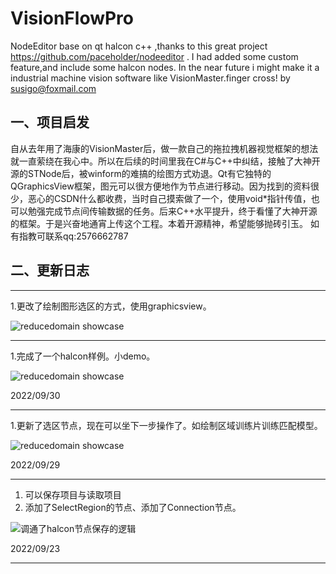 # VisionFlowPro
NodeEditor base on qt halcon c++ ,thanks to this great project https://github.com/paceholder/nodeeditor . I had added some custom feature,and include some halcon nodes.
In the near future i might make it a industrial machine vision software like VisionMaster.finger cross!
by susigo@foxmail.com 

## 一、项目启发
自从去年用了海康的VisionMaster后，做一款自己的拖拉拽机器视觉框架的想法就一直萦绕在我心中。所以在后续的时间里我在C#与C++中纠结，接触了大神开源的STNode后，被winform的难搞的绘图方式劝退。Qt有它独特的QGraphicsView框架，图元可以很方便地作为节点进行移动。因为找到的资料很少，恶心的CSDN什么都收费，当时自己摸索做了一个，使用void*指针传值，也可以勉强完成节点间传输数据的任务。后来C++水平提升，终于看懂了大神开源的框架。于是兴奋地通宵上传这个工程。本着开源精神，希望能够抛砖引玉。
如有指教可联系qq:2576662787

## 二、更新日志
***
1.更改了绘制图形选区的方式，使用graphicsview。

![reducedomain showcase](https://github.com/susigo/VisionFlowPro/blob/master/NodeEditorPro/showcase/draw_shape_view.png)

***
1.完成了一个halcon样例。小demo。

![reducedomain showcase](https://github.com/susigo/VisionFlowPro/blob/master/NodeEditorPro/showcase/selectBallTest.png)

2022/09/30
***
1.更新了选区节点，现在可以坐下一步操作了。如绘制区域训练片训练匹配模型。

![reducedomain showcase](https://github.com/susigo/VisionFlowPro/blob/master/NodeEditorPro/showcase/ReduceDomain.gif)

2022/09/29
***
1. 可以保存项目与读取项目
2. 添加了SelectRegion的节点、添加了Connection节点。

![调通了halcon节点保存的逻辑](https://github.com/susigo/VisionFlowPro/blob/master/NodeEditorPro/showcase/showcase4.gif)

2022/09/23

***

